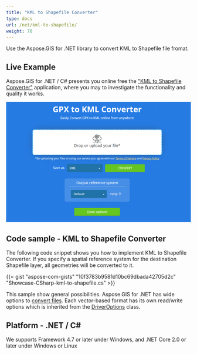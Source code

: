 ```yaml
---
title: "KML to Shapefile Converter"
type: docs
url: /net/kml-to-shapefile/
weight: 70
---
```


Use the Aspose.GIS for .NET library to convert KML to Shapefile file fromat.

## **Live Example**

Aspose.GIS for .NET / C# presents you online free the ["KML to Shapefile Converter"](https://products.aspose.app/gis/conversion/kml-to-shapefile) application, where you may to investigate the functionality and quality it works.

![KML to Shapefile Converter App](conversion.png)

## **Code sample - KML to Shapefile Converter**

The following code snippet shows you how to implement KML to Shapefile Converter. If you specify a spatial reference system for the destination Shapefile layer, all geometries will be converted to it. 

{{< gist "aspose-com-gists" "10f3783b9581d10bc69dbada42705d2c" "Showcase-CSharp-kml-to-shapefile.cs" >}}

This sample show general possibilities. Aspose.GIS for .NET has wide options to [convert files](https://docs.aspose.com/gis/net/vector-layers/). Each vector-based format has its own read/write options which is inherited from the [DriverOptions](https://apireference.aspose.com/gis/net/aspose.gis/driveroptions) class.

## **Platform - .NET / C#**

We supports Framework 4.7 or later under Windows, and .NET Core 2.0 or later under Windows or Linux
